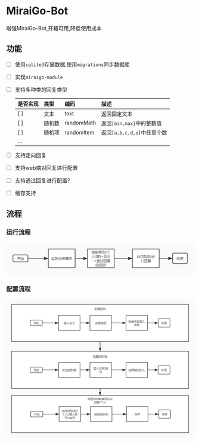 # MiraiGo-Bot
增强MiraiGo-Bot,开箱可用,降低使用成本

## 功能
* [ ] 使用`sqlite3`存储数据,使用`migrations`同步数据库
* [ ] 实现`miraigo-module`
* [ ] 支持多种类的回复类型
  
  是否实现|类型|编码|描述
  -|-|-|-
  [ ]|文本|text|返回固定文本
  [ ]|随机数|randomMath|返回`[min,max]`中的整数值
  [ ]|随机项|randomItem|返回`[a,b,c,d,e]`中任意个数
  ...|

* [ ] 支持定向回复
* [ ] 支持web端对回复进行配置
* [ ] 支持通过回复进行配置?
* [ ] 缓存支持

## 流程
### 运行流程
![](./assets/images/运行流程.jpg)
### 配置流程
![](./assets/images/配置流程.jpg)
